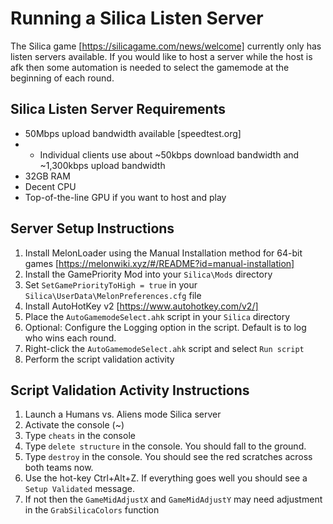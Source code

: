 # Running a Silica Listen Server
The Silica game [https://silicagame.com/news/welcome] currently only has listen servers available. If you would like to host a server while the host is afk then some automation is needed to select the gamemode at the beginning of each round.

## Silica Listen Server Requirements
- 50Mbps upload bandwidth available [speedtest.org]
- - Individual clients use about ~50kbps download bandwidth and ~1,300kbps upload bandwidth
- 32GB RAM
- Decent CPU
- Top-of-the-line GPU if you want to host and play

## Server Setup Instructions
1. Install MelonLoader using the Manual Installation method for 64-bit games [https://melonwiki.xyz/#/README?id=manual-installation]
2. Install the GamePriority Mod into your `Silica\Mods` directory
3. Set `SetGamePriorityToHigh = true` in your `Silica\UserData\MelonPreferences.cfg` file
4. Install AutoHotKey v2 [https://www.autohotkey.com/v2/]
5. Place the `AutoGamemodeSelect.ahk` script in your `Silica` directory
6. Optional: Configure the Logging option in the script. Default is to log who wins each round.
7. Right-click the `AutoGamemodeSelect.ahk` script and select `Run script`
8. Perform the script validation activity

## Script Validation Activity Instructions
1. Launch a Humans vs. Aliens mode Silica server
2. Activate the console (~)
3. Type `cheats` in the console
4. Type `delete structure` in the console. You should fall to the ground.
5. Type `destroy` in the console. You should see the red scratches across both teams now.
6. Use the hot-key Ctrl+Alt+Z. If everything goes well you should see a `Setup Validated` message.
7. If not then the `GameMidAdjustX` and `GameMidAdjustY` may need adjustment in the `GrabSilicaColors` function
